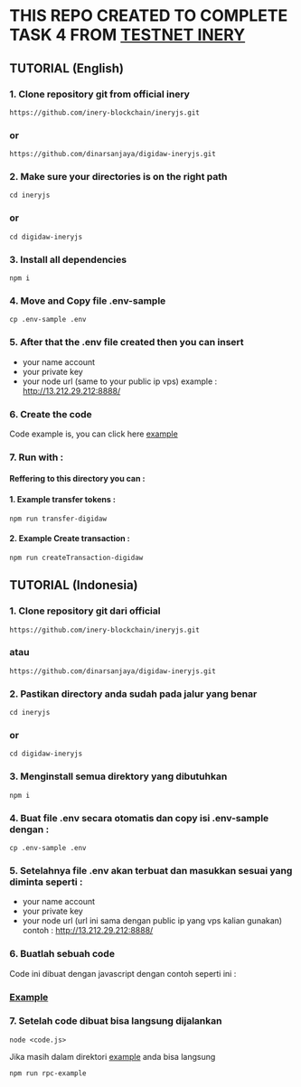 # THIS REPO CREATED TO COMPLETE TASK 4 FROM [TESTNET INERY](https://testnet.inery.io/dashboard/)

## TUTORIAL (English)

### 1. Clone repository git from official inery

```
https://github.com/inery-blockchain/ineryjs.git
```

### or

```
https://github.com/dinarsanjaya/digidaw-ineryjs.git
```

### 2. Make sure your directories is on the right path

```
cd ineryjs
```

### or

```
cd digidaw-ineryjs
```

### 3. Install all dependencies

```
npm i
```

### 4. Move and Copy file .env-sample

```
cp .env-sample .env
```

### 5. After that the .env file created then you can insert

- your name account
- your private key
- your node url (same to your public ip vps)
  example : http://13.212.29.212:8888/

### 6. Create the code

Code example is, you can click here [example](https://github.com/dinarsanjaya/digidaw-ineryjs/blob/master/example/json-rpc.mjs)

### 7. Run with :

#### Reffering to this directory you can :

#### 1. Example transfer tokens :

`npm run transfer-digidaw`

#### 2. Example Create transaction :

`npm run createTransaction-digidaw`

## TUTORIAL (Indonesia)

### 1. Clone repository git dari official

```
https://github.com/inery-blockchain/ineryjs.git
```

### atau

```
https://github.com/dinarsanjaya/digidaw-ineryjs.git
```

### 2. Pastikan directory anda sudah pada jalur yang benar

```
cd ineryjs
```

### or

```
cd digidaw-ineryjs
```

### 3. Menginstall semua direktory yang dibutuhkan

```
npm i
```

### 4. Buat file .env secara otomatis dan copy isi .env-sample dengan :

```
cp .env-sample .env
```

### 5. Setelahnya file .env akan terbuat dan masukkan sesuai yang diminta seperti :

- your name account
- your private key
- your node url (url ini sama dengan public ip yang vps kalian gunakan)
  contoh : http://13.212.29.212:8888/

### 6. Buatlah sebuah code

Code ini dibuat dengan javascript dengan contoh seperti ini :

### [Example](https://github.com/dinarsanjaya/digidaw-ineryjs/blob/master/example/json-rpc.mjs)

### 7. Setelah code dibuat bisa langsung dijalankan

```
node <code.js>
```

Jika masih dalam direktori [example](https://github.com/dinarsanjaya/digidaw-ineryjs/blob/master/example/json-rpc.mjs) anda bisa langsung

```
npm run rpc-example
```
